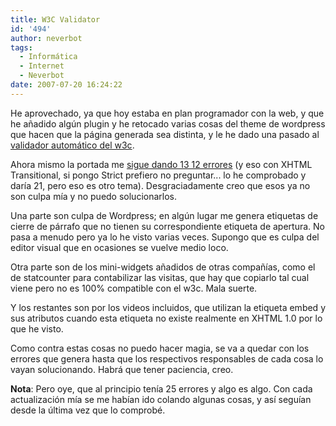```yaml
---
title: W3C Validator
id: '494'
author: neverbot
tags:
  - Informática
  - Internet
  - Neverbot
date: 2007-07-20 16:24:22
---
```


He aprovechado, ya que hoy estaba en plan programador con la web, y que he añadido algún plugin y he retocado varias cosas del theme de wordpress que hacen que la página generada sea distinta, y le he dado una pasado al [validador automático del w3c](http://validator.w3.org/).

Ahora mismo la portada me [sigue dando 13 12 errores](http://validator.w3.org/check?uri=www.neverbot.com) (y eso con XHTML Transitional, si pongo Strict prefiero no preguntar... lo he comprobado y daría 21, pero eso es otro tema). Desgraciadamente creo que esos ya no son culpa mía y no puedo solucionarlos.

Una parte son culpa de Wordpress; en algún lugar me genera etiquetas de cierre de párrafo que no tienen su correspondiente etiqueta de apertura. No pasa a menudo pero ya lo he visto varias veces. Supongo que es culpa del editor visual que en ocasiones se vuelve medio loco.

Otra parte son de los mini-widgets añadidos de otras compañías, como el de statcounter para contabilizar las visitas, que hay que copiarlo tal cual viene pero no es 100% compatible con el w3c. Mala suerte.

Y los restantes son por los videos incluidos, que utilizan la etiqueta embed y sus atributos cuando esta etiqueta no existe realmente en XHTML 1.0 por lo que he visto.

Como contra estas cosas no puedo hacer magia, se va a quedar con los errores que genera hasta que los respectivos responsables de cada cosa lo vayan solucionando. Habrá que tener paciencia, creo.

**Nota**: Pero oye, que al principio tenía 25 errores y algo es algo. Con cada actualización mía se me habían ido colando algunas cosas, y así seguían desde la última vez que lo comprobé.